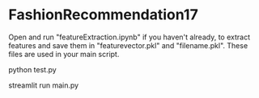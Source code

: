 # FashionRecommendation17

Open and run "featureExtraction.ipynb" if you haven't already, to extract features and save them in "featurevector.pkl" and "filename.pkl". These files are used in your main script.

python test.py


streamlit run main.py

